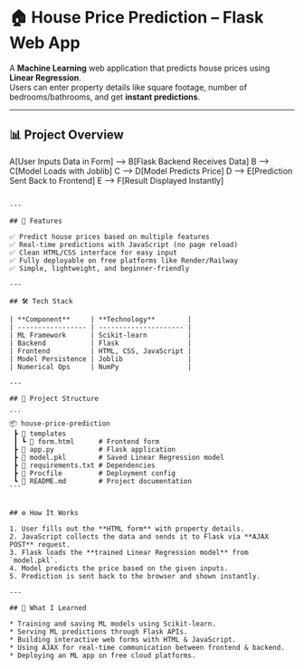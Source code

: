 # 🏠 House Price Prediction – Flask Web App

A **Machine Learning** web application that predicts house prices using **Linear Regression**.  
Users can enter property details like square footage, number of bedrooms/bathrooms, and get **instant predictions**.  

---

## 📊 Project Overview

A[User Inputs Data in Form] --> B[Flask Backend Receives Data]
B --> C[Model Loads with Joblib]
C --> D[Model Predicts Price]
D --> E[Prediction Sent Back to Frontend]
E --> F[Result Displayed Instantly]
````

---

## 🎯 Features

✅ Predict house prices based on multiple features
✅ Real-time predictions with JavaScript (no page reload)
✅ Clean HTML/CSS interface for easy input
✅ Fully deployable on free platforms like Render/Railway
✅ Simple, lightweight, and beginner-friendly

---

## 🛠 Tech Stack

| **Component**     | **Technology**        |
| ----------------- | --------------------- |
| ML Framework      | Scikit-learn          |
| Backend           | Flask                 |
| Frontend          | HTML, CSS, JavaScript |
| Model Persistence | Joblib                |
| Numerical Ops     | NumPy                 |

---

## 📂 Project Structure

```
📦 house-price-prediction
 ┣ 📂 templates
 ┃ ┗ 📜 form.html      # Frontend form
 ┣ 📜 app.py           # Flask application
 ┣ 📜 model.pkl        # Saved Linear Regression model
 ┣ 📜 requirements.txt # Dependencies
 ┣ 📜 Procfile         # Deployment config
 ┗ 📜 README.md        # Project documentation
```


## ⚙️ How It Works

1. User fills out the **HTML form** with property details.
2. JavaScript collects the data and sends it to Flask via **AJAX POST** request.
3. Flask loads the **trained Linear Regression model** from `model.pkl`.
4. Model predicts the price based on the given inputs.
5. Prediction is sent back to the browser and shown instantly.

---

## 📖 What I Learned

* Training and saving ML models using Scikit-learn.
* Serving ML predictions through Flask APIs.
* Building interactive web forms with HTML & JavaScript.
* Using AJAX for real-time communication between frontend & backend.
* Deploying an ML app on free cloud platforms.

